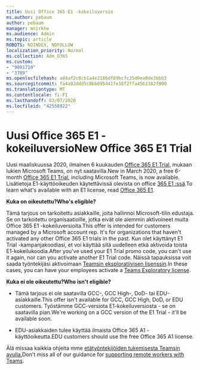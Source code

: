 ```yaml
---
title: Uusi Office 365 E1 -kokeiluversio
ms.author: pebaum
author: pebaum
manager: mnirkhe
ms.audience: Admin
ms.topic: article
ROBOTS: NOINDEX, NOFOLLOW
localization_priority: Normal
ms.collection: Adm_O365
ms.custom:
- "9001710"
- "3789"
ms.openlocfilehash: ad4af2c0cb1a4e2186df89bcfc35d0ea0de3bbb3
ms.sourcegitcommit: fa4a92ddd5c8bb695441fe16f2ffa4562382f900
ms.translationtype: MT
ms.contentlocale: fi-FI
ms.lasthandoff: 03/07/2020
ms.locfileid: "42558922"
---
```

# <a name="new-office-365-e1-trial"></a><span data-ttu-id="b36e1-102">Uusi Office 365 E1 -kokeiluversio</span><span class="sxs-lookup"><span data-stu-id="b36e1-102">New Office 365 E1 Trial</span></span>

<span data-ttu-id="b36e1-103">Uusi maaliskuussa 2020, ilmainen 6 kuukauden [Office 365 E1 Trial](https://docs.microsoft.com/MicrosoftTeams/e1-trial-license), mukaan lukien Microsoft Teams, on nyt saatavilla.</span><span class="sxs-lookup"><span data-stu-id="b36e1-103">New in March 2020, a free 6-month [Office 365 E1 Trial](https://docs.microsoft.com/MicrosoftTeams/e1-trial-license), including Microsoft Teams, is now available.</span></span> <span data-ttu-id="b36e1-104">Lisätietoja E1-käyttöoikeuden käytettävissä olevista on office [365 E1 :ssä](https://www.microsoft.com/microsoft-365/business/office-365-enterprise-e1-business-software).</span><span class="sxs-lookup"><span data-stu-id="b36e1-104">To learn what's available with an E1 license, read [Office 365 E1](https://www.microsoft.com/microsoft-365/business/office-365-enterprise-e1-business-software).</span></span>

<span data-ttu-id="b36e1-105">**Kuka on oikeutettu?**</span><span class="sxs-lookup"><span data-stu-id="b36e1-105">**Who's eligible?**</span></span>

<span data-ttu-id="b36e1-106">Tämä tarjous on tarkoitettu asiakkaille, joita hallinnoi Microsoft-tilin edustaja. Se on tarkoitettu organisaatioille, jotka eivät ole aiemmin aktivoineet muita Office 365 E1 -kokeiluversioita.</span><span class="sxs-lookup"><span data-stu-id="b36e1-106">This offer is intended for customers managed by a Microsoft account rep. It's for organizations that haven't activated any other Office 365 E1 trials in the past.</span></span> <span data-ttu-id="b36e1-107">Kun olet käyttänyt E1 Trial -kampanjakoodiasi, et voi käyttää sitä uudelleen etkä aktivoida toista E1-kokeilukoodia.</span><span class="sxs-lookup"><span data-stu-id="b36e1-107">After you've used your E1 Trial promo code, you can't use it again, nor can you activate another E1 Trial code.</span></span> <span data-ttu-id="b36e1-108">Näissä tapauksissa voit saada työntekijäsi aktivoimaan [Teamsin eksploratiivisen lisenssin](https://docs.microsoft.com/MicrosoftTeams/teams-exploratory).</span><span class="sxs-lookup"><span data-stu-id="b36e1-108">In these cases, you can have your employees activate a [Teams Exploratory license](https://docs.microsoft.com/MicrosoftTeams/teams-exploratory).</span></span>

<span data-ttu-id="b36e1-109">**Kuka ei ole oikeutettu?**</span><span class="sxs-lookup"><span data-stu-id="b36e1-109">**Who isn't eligible?**</span></span>

- <span data-ttu-id="b36e1-110">Tämä tarjous ei ole saatavilla GCC-, GCC High-, DoD- tai EDU-asiakkaille.</span><span class="sxs-lookup"><span data-stu-id="b36e1-110">This offer isn't available for GCC, GCC High, DoD, or EDU customers.</span></span> <span data-ttu-id="b36e1-111">Työstämme GCC-versiota E1-kokeiluversiosta - se on saatavilla pian.</span><span class="sxs-lookup"><span data-stu-id="b36e1-111">We're working on a GCC version of the E1 Trial - it'll be available soon.</span></span>

 - <span data-ttu-id="b36e1-112">EDU-asiakkaiden tulee käyttää ilmaista Office 365 A1 -käyttöoikeutta.</span><span class="sxs-lookup"><span data-stu-id="b36e1-112">EDU customers should use the free Office 365 A1 license.</span></span>

<span data-ttu-id="b36e1-113">Älä missaa kaikkia ohjeita mme [etätyöntekijöiden tukemisesta Teamsin avulla.](https://docs.microsoft.com/MicrosoftTeams/support-remote-work-with-teams)</span><span class="sxs-lookup"><span data-stu-id="b36e1-113">Don't miss all of our guidance for [supporting remote workers with Teams](https://docs.microsoft.com/MicrosoftTeams/support-remote-work-with-teams).</span></span>
